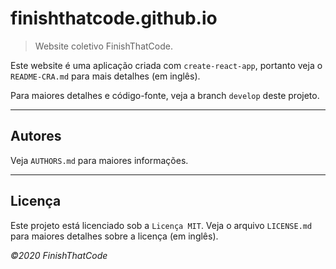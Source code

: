 # finishthatcode.github.io

> Website coletivo FinishThatCode.

Este website é uma aplicação criada com `create-react-app`, portanto veja o `README-CRA.md` para mais detalhes (em inglês).

Para maiores detalhes e código-fonte, veja a branch `develop` deste projeto.

----------------------------------------------------------------------

## Autores

Veja `AUTHORS.md` para maiores informações.

----------------------------------------------------------------------

## Licença

Este projeto está licenciado sob a `Licença MIT`. Veja o arquivo `LICENSE.md` para maiores detalhes sobre a licença (em inglês).

_©2020 FinishThatCode_

